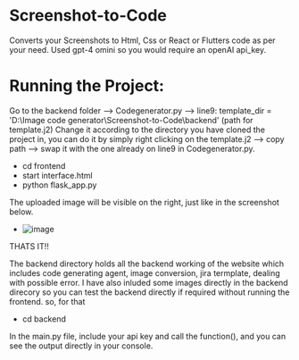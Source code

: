 # Screenshot-to-Code

Converts your Screenshots to Html, Css or React or Flutters code as per your need.
Used gpt-4 omini so you would require an openAI api_key.

# Running the Project:
Go to the backend folder --> Codegenerator.py  -->  line9: template_dir = 'D:\\Image code generator\\Screenshot-to-Code\\backend' (path for template.j2)
Change it according to the directory you have cloned the project in, you can do it by simply right clicking on the template.j2 --> copy path --> swap it with the one already on line9 in Codegenerator.py.

- cd frontend
- start interface.html
- python flask_app.py

The uploaded image will be visible on the right, just like in the screenshot below.
- ![image](https://github.com/MohsinAliIrfan/Screenshot-to-Code/assets/80330344/fab440b4-0485-403c-b2e3-21b6d56a5c95)


THATS IT!!

The backend directory holds all the backend working of the website which includes code generating agent, image conversion, jira termplate, dealing with possible error.
I have also inluded some images directly in the backend direcory so you can test the backend directly if required without running the frontend.
so, for that
- cd backend

In the main.py file, include your api key and call the function(), and you can see the output directly in your console.
